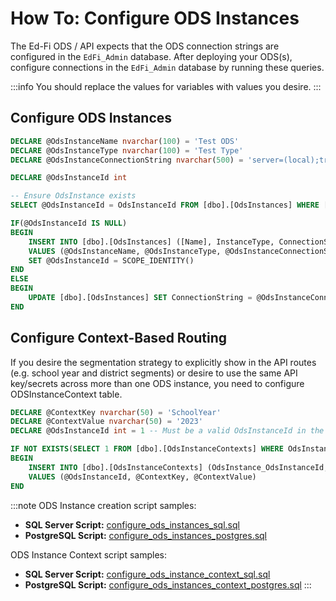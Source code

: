 # How To: Configure ODS Instances

The Ed-Fi ODS / API expects that the ODS connection strings are configured in the `EdFi_Admin` database. After deploying your ODS(s), configure connections in the `EdFi_Admin` database by running these queries.

:::info
You should replace the values for variables with values you desire.
:::

## Configure ODS Instances

```sql
DECLARE @OdsInstanceName nvarchar(100) = 'Test ODS'
DECLARE @OdsInstanceType nvarchar(100) = 'Test Type'
DECLARE @OdsInstanceConnectionString nvarchar(500) = 'server=(local);trusted_connection=True;database=EdFi_ODS;application name=EdFi.Ods.WebApi;Encrypt=False'

DECLARE @OdsInstanceId int

-- Ensure OdsInstance exists
SELECT @OdsInstanceId = OdsInstanceId FROM [dbo].[OdsInstances] WHERE [Name] = @OdsInstanceName and InstanceType = @OdsInstanceType

IF(@OdsInstanceId IS NULL)
BEGIN
    INSERT INTO [dbo].[OdsInstances] ([Name], InstanceType, ConnectionString)
    VALUES (@OdsInstanceName, @OdsInstanceType, @OdsInstanceConnectionString)
    SET @OdsInstanceId = SCOPE_IDENTITY()
END
ELSE
BEGIN
    UPDATE [dbo].[OdsInstances] SET ConnectionString = @OdsInstanceConnectionString WHERE OdsInstanceId = @OdsInstanceId
END
```

## Configure Context-Based Routing

If you desire the segmentation strategy to explicitly show in the API routes (e.g. school year and district segments) or desire to use the same API key/secrets across more than one ODS instance, you need to configure ODSInstanceContext table.

```sql
DECLARE @ContextKey nvarchar(50) = 'SchoolYear'
DECLARE @ContextValue nvarchar(50) = '2023'
DECLARE @OdsInstanceId int = 1 -- Must be a valid OdsInstanceId in the OdsInstances Table

IF NOT EXISTS(SELECT 1 FROM [dbo].[OdsInstanceContexts] WHERE OdsInstance_OdsInstanceId = @OdsInstanceId AND ContextKey = @ContextKey AND ContextValue = @ContextValue)
BEGIN
    INSERT INTO [dbo].[OdsInstanceContexts] (OdsInstance_OdsInstanceId, ContextKey, ContextValue)
    VALUES (@OdsInstanceId, @ContextKey, @ContextValue)
END
```

:::note
ODS Instance creation script samples:

* **SQL Server Script:** [configure_ods_instances_sql.sql](https://edfi.atlassian.net/wiki/download/attachments/23301477/configure_ods_instances_sql.sql?version=1&modificationDate=1708470934587&cacheVersion=1&api=v2)
* **PostgreSQL Script:** [configure_ods_instances_postgres.sql](https://edfi.atlassian.net/wiki/download/attachments/23301477/configure_ods_instances_postgres.sql?version=1&modificationDate=1708470934590&cacheVersion=1&api=v2)

ODS Instance Context script samples:

* **SQL Server Script:** [configure_ods_instance_context_sql.sql](https://edfi.atlassian.net/wiki/download/attachments/23301477/configure_ods_instance_context_sql.sql?version=1&modificationDate=1708470934597&cacheVersion=1&api=v2)
* **PostgreSQL Script:** [configure_ods_instances_context_postgres.sql](https://edfi.atlassian.net/wiki/download/attachments/23301477/configure_ods_instances_context_postgres.sql?version=1&modificationDate=1708470934603&cacheVersion=1&api=v2)
:::
